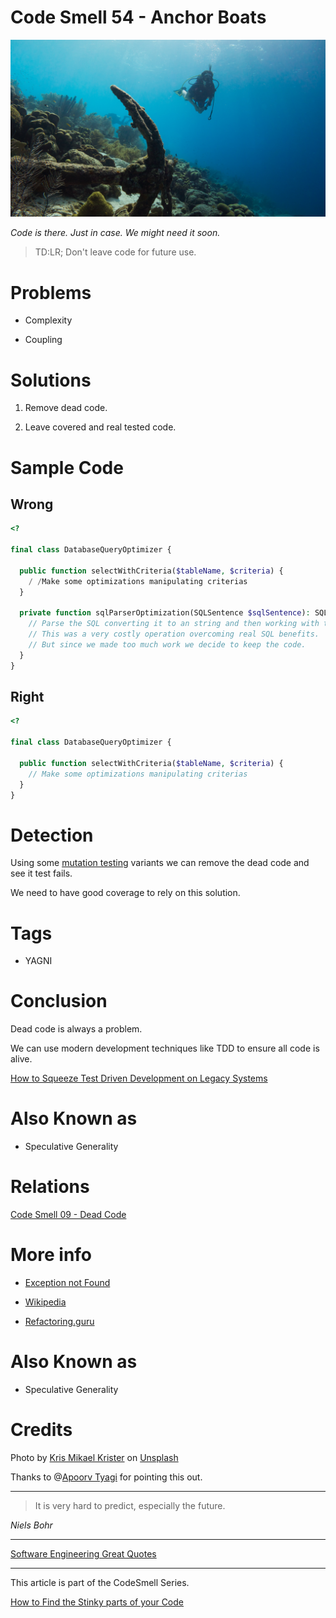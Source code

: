 # Code Smell 54 - Anchor Boats

![Code Smell 54 - Anchor Boats](Code%20Smell%2054%20-%20Anchor%20Boats.jpg)

*Code is there. Just in case. We might need it soon.*

> TD:LR; Don't leave code for future use.

# Problems

- Complexity

- Coupling

# Solutions

1. Remove dead code.

2. Leave covered and real tested code.

# Sample Code

## Wrong

[Gist Url]: # (https://gist.github.com/mcsee/22deb44d4e95b4a3ca8ce9ba18d0f908)
```php
<?

final class DatabaseQueryOptimizer {
  
  public function selectWithCriteria($tableName, $criteria) {
    / /Make some optimizations manipulating criterias
  }
  
  private function sqlParserOptimization(SQLSentence $sqlSentence): SQLSentence {
    // Parse the SQL converting it to an string and then working with their nodes as strings and lots of regex
    // This was a very costly operation overcoming real SQL benefits.
    // But since we made too much work we decide to keep the code.
  }  
}
```

## Right

[Gist Url]: # (https://gist.github.com/mcsee/7d520c7f266d0180f42c3fc12b41fddc)
```php
<?

final class DatabaseQueryOptimizer {
  
  public function selectWithCriteria($tableName, $criteria) {
    // Make some optimizations manipulating criterias
  } 
}
```

# Detection

Using some [mutation testing](https://en.wikipedia.org/wiki/Mutation_testing) variants we can remove the dead code and see it test fails.

We need to have good coverage to rely on this solution.

# Tags

- YAGNI

# Conclusion

Dead code is always a problem.

We can use modern development techniques like TDD to ensure all code is alive.

[How to Squeeze Test Driven Development on Legacy Systems](https://github.com/mcsee/Software-Design-Articles/tree/main/Articles/TDD/How%20to%20Squeeze%20Test%20Driven%20Development%20on%20Legacy%20Systems/readme.md) 

# Also Known as

- Speculative Generality

# Relations

[Code Smell 09 - Dead Code](https://github.com/mcsee/Software-Design-Articles/tree/main/Articles/Code%20Smells/Code%20Smell%2009%20-%20Dead%20Code/readme.md)

# More info

- [Exception not Found](https://exceptionnotfound.net/boat-anchor-the-daily-software-anti-pattern)

- [Wikipedia](https://en.wikipedia.org/wiki/You_aren%27t_gonna_need_it)

- [Refactoring.guru](https://refactoring.guru/smells/speculative-generality)

# Also Known as 

- Speculative Generality

# Credits

Photo by [Kris Mikael Krister](https://unsplash.com/@kmkr) on [Unsplash](https://unsplash.com/s/photos/anchor)

Thanks to @[Apoorv Tyagi](@apoorvtyagi) for pointing this out.

* * *

> It is very hard to predict, especially the future.

_Niels Bohr_ 
 
* * *
 
[Software Engineering Great Quotes](https://github.com/mcsee/Software-Design-Articles/tree/main/Articles/Quotes/Software%20Engineering%20Great%20Quotes/readme.md)

* * *

This article is part of the CodeSmell Series.

[How to Find the Stinky parts of your Code](https://github.com/mcsee/Software-Design-Articles/tree/main/Articles/Code%20Smells/How%20to%20Find%20the%20Stinky%20parts%20of%20your%20Code/readme.md)